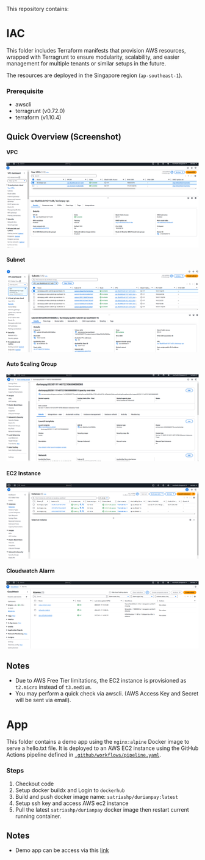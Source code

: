 This repository contains:

# IAC
This folder includes Terraform manifests that provision AWS resources, wrapped with Terragrunt to ensure modularity, scalability, and easier management for multiple tenants or similar setups in the future.

The resources are deployed in the Singapore region (`ap-southeast-1`).

### Prerequisite

* awscli
* terragrunt (v0.72.0)
* terraform (v1.10.4)

## Quick Overview (Screenshot)
#### VPC
![VPC](screenshots/vpc.png)
#### Subnet
![Subnet](screenshots/subnet.png)
#### Auto Scaling Group
![ASG](screenshots/asg.png)
#### EC2 Instance
![ec2](screenshots/ec2.png)
#### Cloudwatch Alarm
![cloudwatch](screenshots/cloudwatch.png)

## Notes
* Due to AWS Free Tier limitations, the EC2 instance is provisioned as `t2.micro` instead of `t3.medium`.
* You may perform a quick check via awscli. (AWS Access Key and Secret will be sent via email).


# App
This folder contains a demo app using the `nginx:alpine` Docker image to serve a hello.txt file. It is deployed to an AWS EC2 instance using the GitHub Actions pipeline defined in [`.github/workflows/pipeline.yaml`](.github/workflows/pipeline.yaml).

### Steps
1. Checkout code
2. Setup docker buildx and Login to `dockerhub`
3. Build and push docker image name: `satriashp/durianpay:latest`
4. Setup ssh key and access AWS ec2 instance
5. Pull the latest `satriashp/durianpay` docker image then restart current running container.

## Notes
* Demo app can be access via this [link](http://52.77.216.148/)
